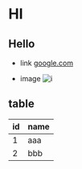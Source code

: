 # HI
## Hello
* link
[google.com](google.com)

* image
![i](http://finfra.com/f/f.png)

## table
|id | name  |
|---|-------|
| 1 | aaa   |
| 2 | bbb   |

